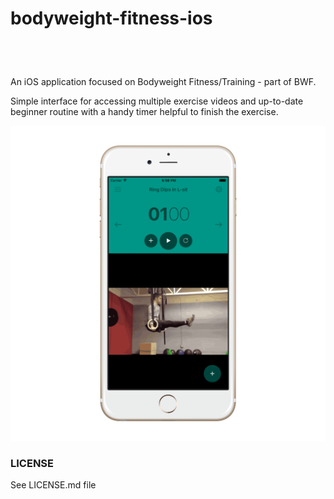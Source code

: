 # bodyweight-fitness-ios

<a href="https://geo.itunes.apple.com/gb/app/bodyweight-fitness/id1018863605?mt=8" style="display:inline-block;overflow:hidden;background:url(http://linkmaker.itunes.apple.com/images/badges/en-us/badge_appstore-lrg.svg) no-repeat;width:165px;height:40px;"></a>

An iOS application focused on Bodyweight Fitness/Training - part of BWF.

Simple interface for accessing multiple exercise videos and up-to-date beginner routine with a handy timer helpful to finish the exercise.

<p align="center">
  <img src="/screenshots/iPhone.png?raw=true" alt="iPhone 6S Screenshot" width="625"/>
</p>

### LICENSE

See LICENSE.md file

